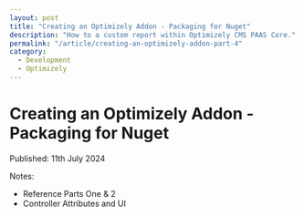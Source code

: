 ```yaml
---
layout: post
title: "Creating an Optimizely Addon - Packaging for Nuget"
description: "How to a custom report within Optimizely CMS PAAS Core."
permalink: "/article/creating-an-optimizely-addon-part-4"
category:
  - Development
  - Optimizely
---
```


# Creating an Optimizely Addon - Packaging for Nuget

Published: 11th July 2024

Notes:

- Reference Parts One & 2
- Controller Attributes and UI
